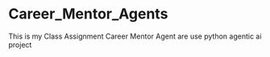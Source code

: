 # Career_Mentor_Agents
This is my Class Assignment Career Mentor Agent are use python agentic ai  project
